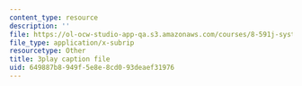 ```yaml
---
content_type: resource
description: ''
file: https://ol-ocw-studio-app-qa.s3.amazonaws.com/courses/8-591j-systems-biology-fall-2014/649887b8949f5e8e8cd093deaef31976_a8Fbmj4nIxY.vtt
file_type: application/x-subrip
resourcetype: Other
title: 3play caption file
uid: 649887b8-949f-5e8e-8cd0-93deaef31976
---
```

